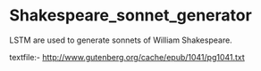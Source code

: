 # Shakespeare_sonnet_generator
LSTM are used to generate sonnets of William Shakespeare.


textfile:- http://www.gutenberg.org/cache/epub/1041/pg1041.txt
